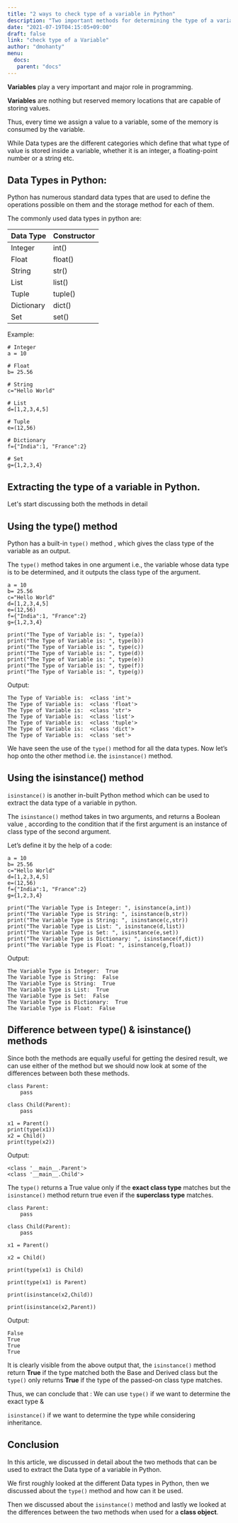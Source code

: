 ```yaml
---
title: "2 ways to check type of a variable in Python"
description: "Two important methods for determining the type of a variable in Python."
date: "2021-07-19T04:15:05+09:00"
draft: false
link: "check type of a Variable"
author: "dmohanty"
menu:
  docs:
   parent: "docs"
---
```


**Variables** play a very important and major role in programming.

**Variables** are nothing but reserved memory locations that are capable of storing values.

Thus, every time we assign a value to a variable, some of the memory is consumed by the variable.

While Data types are the different categories which  define that what type of value is stored inside a variable, whether it is an integer, a floating-point number or a string etc.

## Data Types in Python:

Python has numerous standard data types that are used to define the operations possible on them and the storage method for each of them.

The commonly used data types in python are:

| Data Type      | Constructor |
 ----------- | ----------- 
| Integer      | int()       |
| Float   | float()        |
| String   | str()        |
| List   | list()        |
| Tuple   | tuple()        |
| Dictionary   | dict()        |
| Set   | set()        |


Example:
```
# Integer
a = 10

# Float
b= 25.56

# String
c="Hello World"

# List
d=[1,2,3,4,5]

# Tuple
e=(12,56)

# Dictionary
f={"India":1, "France":2}

# Set
g={1,2,3,4}

```

## Extracting the type of a variable in Python.

Let's start discussing both the methods in detail

## Using the type() method

Python has a built-in `type()` method , which gives the class type of the variable as an output.

The `type()` method takes in one argument i.e., the variable whose data type is to be determined, and it outputs the class type of the argument.

```
a = 10
b= 25.56
c="Hello World"
d=[1,2,3,4,5]
e=(12,56)
f={"India":1, "France":2}
g={1,2,3,4}

print("The Type of Variable is: ", type(a))
print("The Type of Variable is: ", type(b))
print("The Type of Variable is: ", type(c))
print("The Type of Variable is: ", type(d))
print("The Type of Variable is: ", type(e))
print("The Type of Variable is: ", type(f))
print("The Type of Variable is: ", type(g))
```

Output:
```
The Type of Variable is:  <class 'int'>
The Type of Variable is:  <class 'float'>
The Type of Variable is:  <class 'str'>
The Type of Variable is:  <class 'list'>
The Type of Variable is:  <class 'tuple'>
The Type of Variable is:  <class 'dict'>
The Type of Variable is:  <class 'set'>
```

We have seen the use of the `type()` method for all the data types. Now let’s hop onto the other method i.e. the `isinstance()` method.

## Using the isinstance() method

`isinstance()` is another in-built Python method which can be used to extract the data type of a variable in python.

The `isinstance()` method takes in two arguments, and returns a Boolean value , according to the condition that if the first argument is an instance of class type of the second argument.

Let’s define it by the help of a code:

```
a = 10
b= 25.56
c="Hello World"
d=[1,2,3,4,5]
e=(12,56)
f={"India":1, "France":2}
g={1,2,3,4}

print("The Variable Type is Integer: ", isinstance(a,int))
print("The Variable Type is String: ", isinstance(b,str))
print("The Variable Type is String: ", isinstance(c,str))
print("The Variable Type is List: ", isinstance(d,list))
print("The Variable Type is Set: ", isinstance(e,set))
print("The Variable Type is Dictionary: ", isinstance(f,dict))
print("The Variable Type is Float: ", isinstance(g,float))
```

Output:
```
The Variable Type is Integer:  True
The Variable Type is String:  False
The Variable Type is String:  True
The Variable Type is List:  True
The Variable Type is Set:  False
The Variable Type is Dictionary:  True
The Variable Type is Float:  False
```

## Difference between type() & isinstance() methods

Since both the methods are equally useful for getting the desired result, we can use either of the method but we should now look at some of the differences between both these methods.

```
class Parent:
    pass

class Child(Parent):
    pass

x1 = Parent()
print(type(x1))
x2 = Child()
print(type(x2))
```

Output:
```
<class '__main__.Parent'>
<class '__main__.Child'>
```

The `type()` returns a True value only if the **exact class type** matches but the `isinstance()` method return true even if the **superclass type** matches.

```
class Parent:
    pass

class Child(Parent):
    pass

x1 = Parent()

x2 = Child()

print(type(x1) is Child)

print(type(x1) is Parent)

print(isinstance(x2,Child))

print(isinstance(x2,Parent))
```

Output:
```
False
True
True
True
```

It is clearly visible from the above output that,  the `isinstance()` method return **True** if the type matched both the Base and Derived class but the `type()` only returns **True** if the type of the passed-on class type matches. 

Thus, we can conclude that :
We can use `type()` if we want to determine the exact type & 

`isinstance()` if we want to determine the type while considering inheritance.

## Conclusion

In this article, we discussed in detail about the two methods that can be used to extract the Data type of a variable in Python.

We first roughly looked at the different Data types in Python, then we discussed about the `type()` method and how can it be used.

Then we discussed about the `isinstance()` method and lastly we looked at the differences between the two methods when used for a **class object**.






